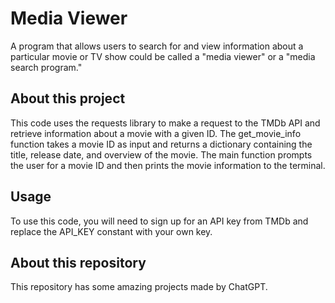 # Media Viewer

A program that allows users to search for and view information about a particular movie or TV show could be called a "media viewer" or a "media search program."


## About this project

This code uses the requests library to make a request to the TMDb API and retrieve information about a movie with a given ID. The get_movie_info function takes a movie ID as input and returns a dictionary containing the title, release date, and overview of the movie. The main function prompts the user for a movie ID and then prints the movie information to the terminal.


## Usage

To use this code, you will need to sign up for an API key from TMDb and replace the API_KEY constant with your own key.


## About this repository

This repository has some amazing projects made by ChatGPT.